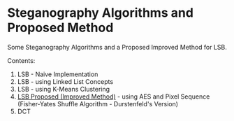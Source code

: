 # Steganography Algorithms and Proposed Method
Some Steganography Algorithms and a Proposed Improved Method for LSB.

Contents:
1. LSB - Naive Implementation
2. LSB - using Linked List Concepts
3. LSB - using K-Means Clustering
4. [LSB Proposed (Improved Method)](https://github.com/DLarisa/Steganography-Algorithms-and-Proposed-Method/tree/main/Algoritm%20Propus%20%2B%20GUI) - using AES and Pixel Sequence (Fisher-Yates Shuffle Algorithm - Durstenfeld's Version)
5. DCT
